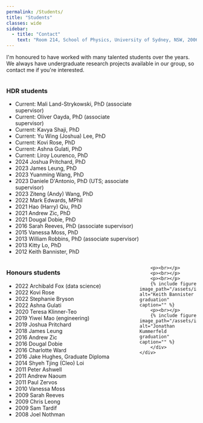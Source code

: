 ```yaml
---
permalink: /Students/
title: "Students"
classes: wide
sidebar:
  - title: "Contact"
    text: "Room 214, School of Physics, University of Sydney, NSW, 2006"
---
```


I'm honoured to have worked with many talented students over the years. We always have undergraduate research projects available in our group, so contact me if you're interested.
<html>
 <head>
    <style>
    {
        box-sizing: border-box;
    }
    /* Set additional styling options for the columns*/
    .column {
    float: left;
    width: 70%;
    }
    /* Set width length for the left, right and middle columns */
    .left {
    width: 70%;
    }
    .right {
    width: 30%;
    }
    .row:after {
    content: "";
    display: table;
    clear: both;
    }
    </style>
 </head>
 <body>
    <div class="row">
        <div class="column left">
           <h3>HDR students</h3>
              <ul>
                <li>Current:        Mali Land-Strykowski, PhD (associate supervisor)</li>   
                <li>Current:        Oliver Oayda, PhD (associate supervisor)</li>  
                <li>Current:        Kavya Shaji, PhD</li>  
                 <li>Current:        Yu Wing (Joshua) Lee, PhD</li> 
                 <li>Current:        Kovi Rose, PhD</li>
                 <li>Current:        Ashna Gulati, PhD</li>
                 <li>Current:        Liroy Lourenco, PhD</li>
                 <li>2024 	     Joshua Pritchard, PhD</li>
                 <li>2023 	     James Leung, PhD</li>
                 <li>2023 	     Yuanming Wang, PhD</li>
                 <li>2023 	     Daniele D'Antonio, PhD (UTS; associate supervisor)</li>
                 <li>2023 	     Ziteng (Andy) Wang, PhD</li>
                 <li>2022 	     Mark Edwards, MPhil</li>
                 <li>2021 	     Hao (Harry) Qiu, PhD</li>
                 <li>2021 	     Andrew Zic, PhD</li>
                 <li>2021 	     Dougal Dobie, PhD</li>
                 <li>2016		Sarah Reeves, PhD (associate supervisor)</li>
                 <li>2015	Vanessa Moss, PhD</li>
                 <li>2013    William Robbins, PhD (associate supervisor)</li>
                 <li>2013    Kitty Lo, PhD </li>
                 <li>2012    Keith Bannister, PhD </li>
              </ul>
          </div>
        <div class="column left" >
              <h3>Honours students</h3>
              <ul>
                  <li>2022        Archibald Fox (data science)</li>
                  <li>2022        Kovi Rose </li>
                  <li>2022        Stephanie Bryson </li>
                  <li>2022        Ashna Gulati </li>
                  <li>2020       Teresa Klinner-Teo </li>
                  <li>2019 	     Yiwei Mao (engineering)</li>
                  <li>2019 	     Joshua Pritchard</li>
                  <li>2018 	     James Leung</li>
                  <li>2016 	     	   Andrew Zic</li>
                  <li>2016	 	  Dougal Dobie</li>
                  <li>2016	  	 Charlotte Ward</li>
                  <li>2016	 	   Jake Hughes, Graduate Diploma</li>
                  <li>2014	Shyeh Tjing (Cleo) Loi</li>
                  <li>2011   Peter Ashwell</li>
                  <li>2011   Andrew Naoum</li>
                  <li>2011	 Paul Zervos</li>
                  <li>2010   Vanessa Moss</li>
                  <li>2009   Sarah Reeves</li>
                  <li>2009   Chris Leong</li>
                  <li>2009	 Sam Tardif</li>
                  <li>2008   Joel Nothman</li>
              </ul>
        </div>
        <div class="column right" >
     
          
          
        <p><br></p>
        <p><br></p>
        <p><br></p>
        {% include figure image_path="/assets/images/graduation.jpg" alt="Keith Bannister graduation" caption="" %}
        <p><br></p>
        {% include figure image_path="/assets/images/student_jono.jpg" alt="Jonathan Kummerfeld graduation" caption="" %}
        </div>
    </div>
 </body>
</html>
